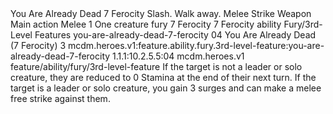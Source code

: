 <ability>
  <name>You Are Already Dead</name>
  <cost>7 Ferocity</cost>
  <flavor>Slash. Walk away.</flavor>
  <keywords>
    <keyword>Melee</keyword>
    <keyword>Strike</keyword>
    <keyword>Weapon</keyword>
  </keywords>
  <type>Main action</type>
  <distance>Melee 1</distance>
  <target>One creature</target>
  <metadata>
    <class>fury</class>
    <cost>7 Ferocity</cost>
    <cost_amount>7</cost_amount>
    <cost_resource>Ferocity</cost_resource>
    <feature_type>ability</feature_type>
    <file_dpath>Fury/3rd-Level Features</file_dpath>
    <item_id>you-are-already-dead-7-ferocity</item_id>
    <item_index>04</item_index>
    <item_name>You Are Already Dead (7 Ferocity)</item_name>
    <level>3</level>
    <scc>mcdm.heroes.v1:feature.ability.fury.3rd-level-feature:you-are-already-dead-7-ferocity</scc>
    <scdc>1.1.1:10.2.5.5:04</scdc>
    <source>mcdm.heroes.v1</source>
    <type>feature/ability/fury/3rd-level-feature</type>
  </metadata>
  <effects>
    <effect type="mundane">If the target is not a leader or solo creature, they are reduced to 0 Stamina at the end of their next turn. If the target is a leader or solo creature, you gain 3 surges and can make a melee free strike against them.</effect>
  </effects>
</ability>

